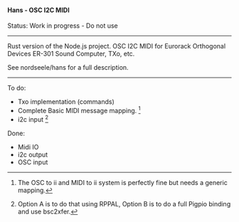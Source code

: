 #### Hans - OSC I2C MIDI 

Status: Work in progress - Do not use 

*******************************************
Rust version of the Node.js project. 
OSC I2C MIDI for Eurorack Orthogonal Devices ER-301 Sound Computer, TXo, etc. 

See nordseele/hans for a full description.
*******************************************

To do: 
- Txo implementation (commands)
- Complete Basic MIDI message mapping. [^1]
- i2c input [^2]

Done:
- Midi IO
- i2c output
- OSC input

[^1]: The OSC to ii and MIDI to ii system is perfectly fine but needs a generic mapping.
[^2]: Option A is to do that using RPPAL, Option B is to do a full Pigpio binding and use bsc2xfer.